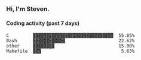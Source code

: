 ### Hi, I'm Steven.

#### Coding activity (past 7 days)
```
C         ▓▓▓▓▓▓▓▓▓▓▓▓▓▓▓▓▓▓▓▓▓▓▓▓▓▓▓▓▓▓  55.85%
Bash      ▓▓▓▓▓▓▓▓▓▓▓▓                    22.62%
other     ▓▓▓▓▓▓▓▓                        15.90%
Makefile  ▓▓▓                              5.63%
```
